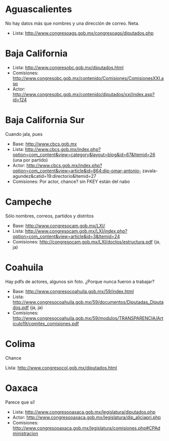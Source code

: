 # Aguascalientes
No hay datos más que nombres y una dirección de correo. Neta.
- Lista: http://www.congresoags.gob.mx/congresoags/diputados.php

# Baja California
- Lista: http://www.congresobc.gob.mx/diputados.html
- Comisiones: http://www.congresobc.gob.mx/contenido/Comisiones/ComisionesXXI.asp
- Actor: http://www.congresobc.gob.mx/contenido/diputados/xxi/index.asp?id=124

# Baja California Sur
Cuando jala, pues

- Base: http://www.cbcs.gob.mx
- Lista: http://www.cbcs.gob.mx/index.php?option=com_content&view=category&layout=blog&id=67&Itemid=26 (una por partido)
- Actor: http://www.cbcs.gob.mx/index.php?option=com_content&view=article&id=864:dip-omar-antonio- zavala-agundez&catid=19:directorio&Itemid=27
- Comisiones: Por actor, chance? sin FKEY están del nabo

# Campeche

Sólo nombres, correos, partidos y distritos

- Base: http://www.congresocam.gob.mx/LXI/
- Lista: http://www.congresocam.gob.mx/LXI/index.php?option=com_content&view=article&id=3&Itemid=24
- Comisiones: http://congresocam.gob.mx/LXI/doctos/estructura.pdf (ja, ja)

# Coahuila

Hay pdfs de actores, algunos sin foto. ¿Porque nunca fueron a trabajar?

- Base: http://www.congresocoahuila.gob.mx/59/index.html
- Lista: http://www.congresocoahuila.gob.mx/59/documentos/Diputadas_Diputados.pdf (ja, ja)
- Comisiones: http://www.congresocoahuila.gob.mx/59/modulos/TRANSPARENCIA/Articulo19/comites_comisiones.pdf

# Colima

Chance

Lista: http://www.congresocol.gob.mx/diputados.html

# Oaxaca

Parece que sí!

- Lista: http://www.congresooaxaca.gob.mx/legislatura/diputados.php
- Actor: http://www.congresooaxaca.gob.mx/legislatura/dip_aliciapri.php
- Comisiones: http://www.congresooaxaca.gob.mx/legislatura/comisiones.php#CPAdministracion
